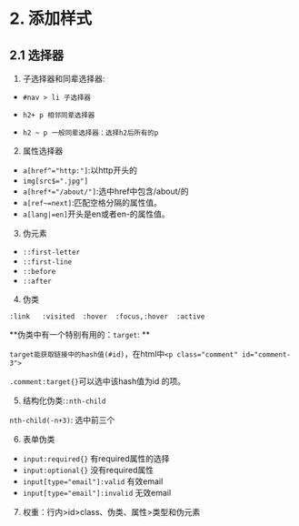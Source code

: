 #  2. 添加样式

## 2.1 选择器

1. 子选择器和同辈选择器:

* `#nav > li 子选择器`

* `h2+ p 相邻同辈选择器`

* `h2 ~ p 一般同辈选择器：选择h2后所有的p`



2. 属性选择器

* `a[href^="http:"]`:以http开头的
* `img[src$=".jpg"]`
* `a[href*="/about/"]`:选中href中包含/about/的
* `a[ref~=next]`:匹配空格分隔的属性值。
* `a[lang|=en]`开头是en或者en-的属性值。



3. 伪元素

* `::first-letter`
* `::first-line`
* `::before`
* `::after`



4. 伪类

`:link   :visited  :hover  :focus,:hover  :active`

**伪类中有一个特别有用的：`target`: **

`target能获取链接中的hash值(#id)`，在html中`<p class="comment" id="comment-3">`

`.comment:target{}`可以选中该hash值为id 的项。



5. 结构化伪类:`:nth-child`

`nth-child(-n+3)`: 选中前三个



6. 表单伪类

* `input:required{}` 有required属性的选择
* `input:optional{}` 没有required属性
* `input[type="email"]:valid` 有效email
* `input[type="email"]:invalid` 无效email



7. 权重：行内>id>class、伪类、属性>类型和伪元素









